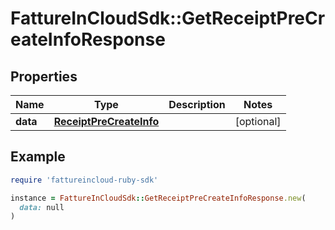 # FattureInCloudSdk::GetReceiptPreCreateInfoResponse

## Properties

| Name | Type | Description | Notes |
| ---- | ---- | ----------- | ----- |
| **data** | [**ReceiptPreCreateInfo**](ReceiptPreCreateInfo.md) |  | [optional] |

## Example

```ruby
require 'fattureincloud-ruby-sdk'

instance = FattureInCloudSdk::GetReceiptPreCreateInfoResponse.new(
  data: null
)
```


